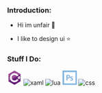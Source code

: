 <h3 align="left">Introduction:</h3>

- Hi im unfair 👋

- I like to design ui ⭐
<h3 align="left">Stuff I Do:</h3>
<p align="left">
<img href="https://www.w3schools.com/cs/index.php" src="https://raw.githubusercontent.com/devicons/devicon/master/icons/csharp/csharp-original.svg" alt="csharp" width="34" height="auto"/> <img href="https://docs.microsoft.com/th-th/visualstudio/xaml-tools/xaml-overview?view=vs-2019" src="https://cdn.discordapp.com/attachments/780958889356820510/824814012679716885/output-onlinepngtools1.png" alt="xaml" width="34" height="auto"/> <img src="https://upload.wikimedia.org/wikipedia/commons/thumb/c/cf/Lua-Logo.svg/640px-Lua-Logo.svg.png" href="https://www.lua.org/" alt="lua" width="34" height="auto"/> <img src="https://raw.githubusercontent.com/devicons/devicon/master/icons/photoshop/photoshop-line.svg" href="https://helpx.adobe.com/th_th/photoshop/tutorials.html" alt="photoshop" width="34" height="auto"/> <img href="https://www.w3schools.com/css/"  src="https://upload.wikimedia.org/wikipedia/commons/6/62/CSS3_logo.svg" alt="css" width="34" height="auto"/>
<p>
